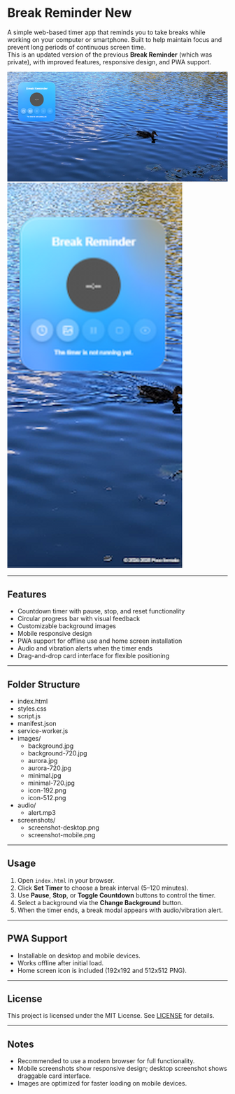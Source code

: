 # Break Reminder New

A simple web-based timer app that reminds you to take breaks while working on your computer or smartphone. Built to help maintain focus and prevent long periods of continuous screen time.  
This is an updated version of the previous **Break Reminder** (which was private), with improved features, responsive design, and PWA support.

![Desktop Screenshot](screenshots/screenshot-desktop.png)
![Mobile Screenshot](screenshots/screenshot-mobile.png)

---

## Features

- Countdown timer with pause, stop, and reset functionality
- Circular progress bar with visual feedback
- Customizable background images
- Mobile responsive design
- PWA support for offline use and home screen installation
- Audio and vibration alerts when the timer ends
- Drag-and-drop card interface for flexible positioning

---

## Folder Structure

- index.html
- styles.css
- script.js
- manifest.json
- service-worker.js
- images/
  - background.jpg
  - background-720.jpg
  - aurora.jpg
  - aurora-720.jpg
  - minimal.jpg
  - minimal-720.jpg
  - icon-192.png
  - icon-512.png
- audio/
  - alert.mp3
- screenshots/
  - screenshot-desktop.png
  - screenshot-mobile.png

---

## Usage

1. Open `index.html` in your browser.  
2. Click **Set Timer** to choose a break interval (5–120 minutes).  
3. Use **Pause**, **Stop**, or **Toggle Countdown** buttons to control the timer.  
4. Select a background via the **Change Background** button.  
5. When the timer ends, a break modal appears with audio/vibration alert.

---

## PWA Support

- Installable on desktop and mobile devices.
- Works offline after initial load.
- Home screen icon is included (192x192 and 512x512 PNG).

---

## License

This project is licensed under the MIT License. See [LICENSE](LICENSE) for details.

---

## Notes

- Recommended to use a modern browser for full functionality.
- Mobile screenshots show responsive design; desktop screenshot shows draggable card interface.
- Images are optimized for faster loading on mobile devices.
